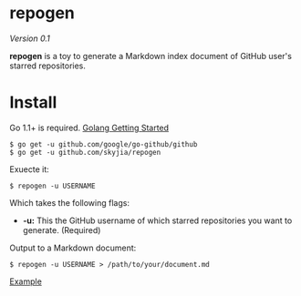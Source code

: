 repogen
===============

_Version 0.1_

__repogen__ is a toy to generate a Markdown index document of GitHub user's starred repositories. 

# Install

Go 1.1+ is required. [Golang Getting Started](http://golang.org/doc/install)

```
$ go get -u github.com/google/go-github/github
$ go get -u github.com/skyjia/repogen

```

Exuecte it:

```
$ repogen -u USERNAME
```

Which takes the following flags:

- __-u:__ This the GitHub username of which starred repositories you want to generate. (Required)

Output to a Markdown document:
```
$ repogen -u USERNAME > /path/to/your/document.md
```

[Example](example/skyjia_index.md)